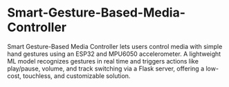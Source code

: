 # Smart-Gesture-Based-Media-Controller
Smart Gesture-Based Media Controller lets users control media with simple hand gestures using an ESP32 and MPU6050 accelerometer. A lightweight ML model recognizes gestures in real time and triggers actions like play/pause, volume, and track switching via a Flask server, offering a low-cost, touchless, and customizable solution.
